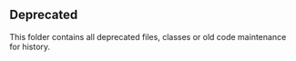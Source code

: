## Deprecated

This folder contains all deprecated files, classes or old code maintenance for history.